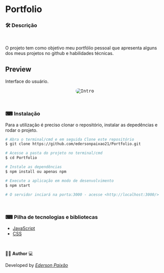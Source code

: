 <p align="center">
<h1>
Portfolio
</h1> 
</p>

### 🛠  Descrição

</br>

O projeto tem como objetivo meu portfólio pessoal que apresenta alguns dos meus projetos no github e habilidades técnicas.

## Preview
Interface do usuário.
</br> 

<p align="center">
  <kbd>
 <img width="auto" style="border-radius: 10px" height="auto" 
 src="https://github.com/edersonpaixao21/Portfolio/blob/master/src/Assets/GifPreview.gif" alt="Intro">
  </kbd>
  </br>
</p>

</br>

### ⌨ Instalação
Para a utilização é preciso clonar o repositório, instalar as depedências e rodar o projeto.

```bash
# Abra o terminal/cmd e em seguida Clone este repositório
$ git clone https://github.com/edersonpaixao21/Portfolio.git

# Acesse a pasta do projeto no terminal/cmd
$ cd Portfolio

# Instale as dependências
$ npm install ou apenas npm

# Execute a aplicação em modo de desenvolvimento
$ npm start

# O servidor inciará na porta:3000 - acesse <http://localhost:3000/>

```

</br>

### ⌨ Pilha de tecnologias e bibliotecas

-   [JavaScript](https://www.javascript.com/)
-   [CSS](https://purecss.io/)

</br>

👨‍💻 **Author** 💻

Developed by [_Ederson Paixão_](https://www.linkedin.com/in/ederson-paix%C3%A3o-a14051242/)
